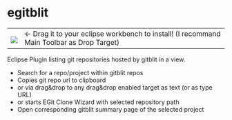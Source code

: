 egitblit
========

<table style="border: none; width:100%">
  <tbody>
    <tr style="border:none;">
      <td style="vertical-align: middle; padding-top: 10px; border: none;">
        <a href="http://marketplace.eclipse.org/marketplace-client-intro?mpc_install=1367148" title="Drag and drop into a running Eclipse workspace to install eGitblit">
          <img src="http://marketplace.eclipse.org/misc/installbutton.png">
        </a>
      </td>
      <td style="vertical-align: middle; text-align: left; border: none;">
        ← Drag it to your eclipse workbench to install! (I recommand Main Toolbar as Drop Target)
      </td>
    </tr>
  </tbody>
</table>

Eclipse Plugin listing git repositories hosted by gitblit in a view.
- Search for a repo/project within gitblit repos
- Copies git repo url to clipboard
- or via drag&drop to any drag&drop enabled target as text (or as type URL)
- or starts EGit Clone Wizard with selected repository path
- Open corresponding gitblit summary page of the selected project



